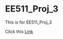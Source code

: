 # EE511_Proj_3
This is for EE511_Proj_3

Click this [Link](https://github.com/crackml/EE511_Proj_3/blob/master/EE511_Proj_3.ipynb)
